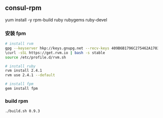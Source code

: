 ## consul-rpm

yum install -y rpm-build ruby rubygems ruby-devel

### 安装 fpm

``` sh
# install rvm
gpg --keyserver hkp://keys.gnupg.net --recv-keys 409B6B1796C275462A1703113804BB82D39DC0E3 7D2BAF1CF37B13E2069D6956105BD0E739499BDB
\curl -sSL https://get.rvm.io | bash -s stable
source /etc/profile.d/rvm.sh

# install ruby
rvm install 2.4.1
rvm use 2.4.1 --default

# install fpm
gem install fpm
```

### build rpm

``` sh
./build.sh 0.9.3
```
